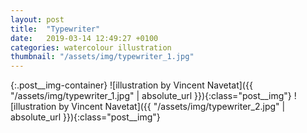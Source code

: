 ```yaml
---
layout: post
title:  "Typewriter"
date:   2019-03-14 12:49:27 +0100
categories: watercolour illustration
thumbnail: "/assets/img/typewriter_1.jpg"
---
```

{:.post__img-container}
  ![illustration by Vincent Navetat]({{ "/assets/img/typewriter_1.jpg" | absolute_url }}){:class="post__img"}
  ![illustration by Vincent Navetat]({{ "/assets/img/typewriter_2.jpg" | absolute_url }}){:class="post__img"}
